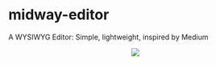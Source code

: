 # midway-editor
A WYSIWYG Editor: Simple, lightweight, inspired by Medium



<center>

![](http://i.imgur.com/XF1E5iK.png)

</center>